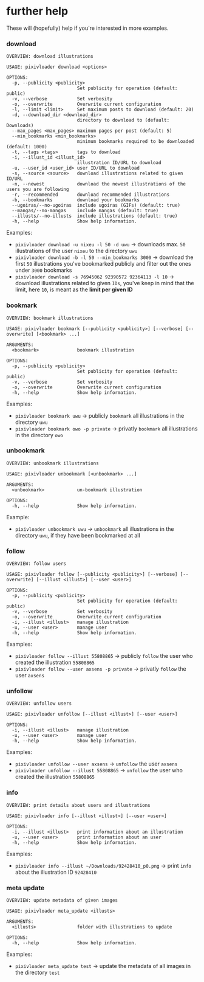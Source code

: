 # further help

These will (hopefully) help if you're interested in more examples.

### download
```
OVERVIEW: download illustrations

USAGE: pixivloader download <options>

OPTIONS:
  -p, --publicity <publicity>
                          Set publicity for operation (default: public)
  -v, --verbose           Set verbosity 
  -o, --overwrite         Overwrite current configuration 
  -l, --limit <limit>     Set maximum posts to download (default: 20)
  -d, --download_dir <download_dir>
                          directory to download to (default: Downloads)
  --max_pages <max_pages> maximum pages per post (default: 5)
  --min_bookmarks <min_bookmarks>
                          minimum bookmarks required to be downloaded (default: 1000)
  -t, --tags <tags>       tags to download 
  -i, --illust_id <illust_id>
                          illustration ID/URL to download 
  -u, --user_id <user_id> user ID/URL to download 
  -s, --source <source>   download illustrations related to given ID/URL 
  -n, --newest            download the newest illustrations of the users you are following 
  -r, --recommended       download recommended illustrations 
  -b, --bookmarks         download your bookmarks 
  --ugoiras/--no-ugoiras  include ugoiras (GIFs) (default: true)
  --mangas/--no-mangas    include mangas (default: true)
  --illusts/--no-illusts  include illustrations (default: true)
  -h, --help              Show help information.
```
Examples:
- ```pixivloader download -u nixeu -l 50 -d uwu``` -> downloads max. ```50``` illustrations of the user ```nixeu``` to the directory ```uwu```
- ```pixivloader download -b -l 50 --min_bookmarks 3000``` -> download the first ```50``` illustrations you've bookmarked publicly and filter out the ones under ```3000``` bookmarks
- ```pixivloader download -s 76945062 92390572 92364113 -l 10``` -> download illustrations related to given ```IDs```, you've keep in mind that the limit, here ```10```, is meant as the __limit per given ID__

### bookmark
```
OVERVIEW: bookmark illustrations

USAGE: pixivloader bookmark [--publicity <publicity>] [--verbose] [--overwrite] [<bookmark> ...]

ARGUMENTS:
  <bookmark>              bookmark illustration 

OPTIONS:
  -p, --publicity <publicity>
                          Set publicity for operation (default: public)
  -v, --verbose           Set verbosity 
  -o, --overwrite         Overwrite current configuration 
  -h, --help              Show help information.
```
Examples:
- ```pixivloader bookmark uwu``` -> publicly ```bookmark``` all illustrations in the directory ```uwu```
- ```pixivloader bookmark owo -p private``` -> privatly ```bookmark``` all illustrations in the directory ```owo```

### unbookmark
```
OVERVIEW: unbookmark illustrations

USAGE: pixivloader unbookmark [<unbookmark> ...]

ARGUMENTS:
  <unbookmark>            un-bookmark illustration 

OPTIONS:
  -h, --help              Show help information.
```
Example:
- ```pixivloader unbookmark uwu``` -> ```unbookmark``` all illustrations in the directory ```uwu```, if they have been bookmarked at all

### follow
```
OVERVIEW: follow users

USAGE: pixivloader follow [--publicity <publicity>] [--verbose] [--overwrite] [--illust <illust>] [--user <user>]

OPTIONS:
  -p, --publicity <publicity>
                          Set publicity for operation (default: public)
  -v, --verbose           Set verbosity 
  -o, --overwrite         Overwrite current configuration 
  -i, --illust <illust>   manage illustration 
  -u, --user <user>       manage user 
  -h, --help              Show help information.
```
Examples:
- ```pixivloader follow --illust 55808865``` -> publicly ```follow``` the user who created the illustration ```55808865```
- ```pixivloader follow --user axsens -p private``` -> privatly ```follow``` the user ```axsens``` 

### unfollow
```
OVERVIEW: unfollow users

USAGE: pixivloader unfollow [--illust <illust>] [--user <user>]

OPTIONS:
  -i, --illust <illust>   manage illustration 
  -u, --user <user>       manage user 
  -h, --help              Show help information.
```
Examples:
- ```pixivloader unfollow --user axsens``` -> ```unfollow``` the user ```axsens```
- ```pixivloader unfollow --illust 55808865``` -> ```unfollow``` the user who created the illustration ```55808865```

### info
```
OVERVIEW: print details about users and illustrations

USAGE: pixivloader info [--illust <illust>] [--user <user>]

OPTIONS:
  -i, --illust <illust>   print information about an illustration 
  -u, --user <user>       print information about an user 
  -h, --help              Show help information.
```
Examples:
- ```pixivloader info --illust ~/Downloads/92428410_p0.png``` -> print ```info``` about the illustration ID ```92428410```

### meta update
```
OVERVIEW: update metadata of given images

USAGE: pixivloader meta_update <illusts>

ARGUMENTS:
  <illusts>               folder with illustrations to update 

OPTIONS:
  -h, --help              Show help information.
```
Examples:
- ```pixivloader meta_update test``` -> update the metadata of all images in the directory ```test```
